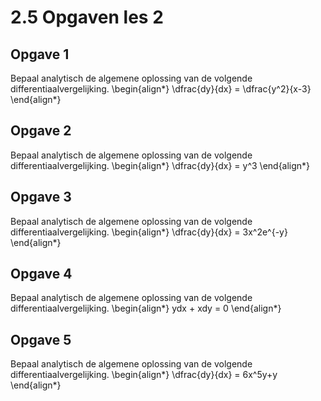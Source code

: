 # 2.5 Opgaven les 2

## Opgave 1

Bepaal analytisch de algemene oplossing van de volgende differentiaalvergelijking.
\begin{align*}
 \dfrac{dy}{dx} = \dfrac{y^2}{x-3}
\end{align*}

## Opgave 2

Bepaal analytisch de algemene oplossing van de volgende differentiaalvergelijking.
\begin{align*}
 \dfrac{dy}{dx} = y^3
\end{align*}

## Opgave 3

Bepaal analytisch de algemene oplossing van de volgende differentiaalvergelijking.
\begin{align*}
 \dfrac{dy}{dx} = 3x^2e^{-y}
\end{align*}

## Opgave 4

Bepaal analytisch de algemene oplossing van de volgende differentiaalvergelijking.
\begin{align*}
 ydx + xdy = 0
\end{align*}

## Opgave 5

Bepaal analytisch de algemene oplossing van de volgende differentiaalvergelijking.
\begin{align*}
 \dfrac{dy}{dx} = 6x^5y+y
\end{align*}
